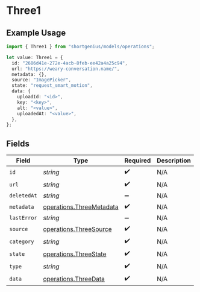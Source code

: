 # Three1

## Example Usage

```typescript
import { Three1 } from "shortgenius/models/operations";

let value: Three1 = {
  id: "2686d41e-272e-4acb-8feb-ee42a4a25c94",
  url: "https://weary-conversation.name/",
  metadata: {},
  source: "ImagePicker",
  state: "request_smart_motion",
  data: {
    uploadId: "<id>",
    key: "<key>",
    alt: "<value>",
    uploadedAt: "<value>",
  },
};
```

## Fields

| Field                                                                | Type                                                                 | Required                                                             | Description                                                          |
| -------------------------------------------------------------------- | -------------------------------------------------------------------- | -------------------------------------------------------------------- | -------------------------------------------------------------------- |
| `id`                                                                 | *string*                                                             | :heavy_check_mark:                                                   | N/A                                                                  |
| `url`                                                                | *string*                                                             | :heavy_check_mark:                                                   | N/A                                                                  |
| `deletedAt`                                                          | *string*                                                             | :heavy_minus_sign:                                                   | N/A                                                                  |
| `metadata`                                                           | [operations.ThreeMetadata](../../models/operations/threemetadata.md) | :heavy_check_mark:                                                   | N/A                                                                  |
| `lastError`                                                          | *string*                                                             | :heavy_minus_sign:                                                   | N/A                                                                  |
| `source`                                                             | [operations.ThreeSource](../../models/operations/threesource.md)     | :heavy_check_mark:                                                   | N/A                                                                  |
| `category`                                                           | *string*                                                             | :heavy_check_mark:                                                   | N/A                                                                  |
| `state`                                                              | [operations.ThreeState](../../models/operations/threestate.md)       | :heavy_check_mark:                                                   | N/A                                                                  |
| `type`                                                               | *string*                                                             | :heavy_check_mark:                                                   | N/A                                                                  |
| `data`                                                               | [operations.ThreeData](../../models/operations/threedata.md)         | :heavy_check_mark:                                                   | N/A                                                                  |